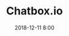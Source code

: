 ---
layout: inner
position: right
title: 'Chatbox.io'
date: 2018-12-11 8:00
categories: development
tags: Javascript Websockets Chatroom
featured_image: '/img/posts/chatbox.io.png'
project_link: 'http://github.com/thetamine/chatbox.io'
button_icon: 'github'
button_text: 'Visit Project'
lead_text: 'A simple chatroom that demonstrates the use of websockets. Part of the #100daysofcode challenge'
---